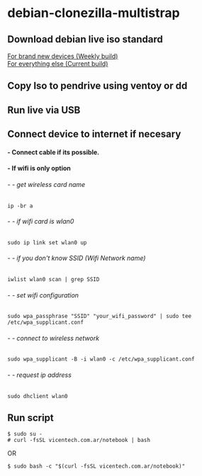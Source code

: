 # debian-clonezilla-multistrap

## Download debian live iso standard

<div>
 <a href "https://cdimage.debian.org/cdimage/weekly-live-builds/amd64/iso-hybrid/debian-live-testing-amd64-standard.iso">
For brand new devices (Weekly build)
 </a>
<br>
 <a href "https://cdimage.debian.org/debian-cd/current-live/amd64/iso-hybrid/" >
For everything else (Current build)
 </a>
</div>

## Copy Iso to pendrive using ventoy or dd

## Run live via USB

## Connect device to internet if necesary

#### - Connect cable if its possible.

#### - If wifi is only option

###### - - get wireless card name

```
ip -br a
```

###### - - if wifi card is wlan0

```
sudo ip link set wlan0 up
```

###### - - if you don't know SSID (Wifi Network name)

```
iwlist wlan0 scan | grep SSID
```

###### - - set wifi configuration

```
sudo wpa_passphrase "SSID" "your_wifi_password" | sudo tee /etc/wpa_supplicant.conf
```

###### - - connect to wireless network

```
sudo wpa_supplicant -B -i wlan0 -c /etc/wpa_supplicant.conf
```

###### - - request ip address

```
sudo dhclient wlan0
```

## Run script

```
$ sudo su -
# curl -fsSL vicentech.com.ar/notebook | bash
```

OR

```
$ sudo bash -c "$(curl -fsSL vicentech.com.ar/notebook)"
```
